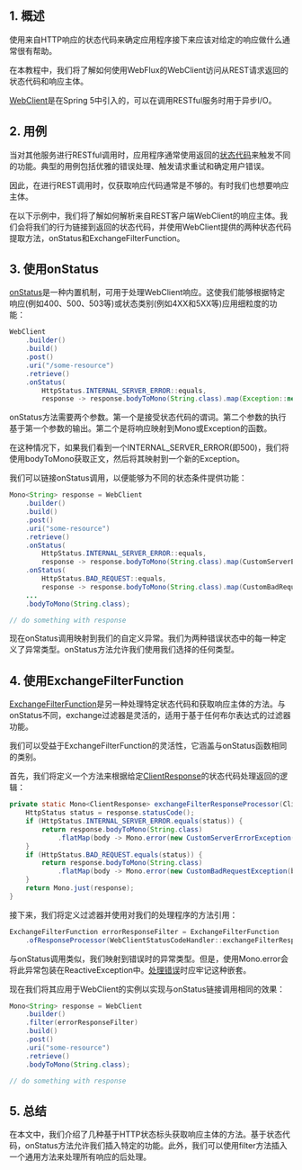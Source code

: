 ## 1. 概述

使用来自HTTP响应的状态代码来确定应用程序接下来应该对给定的响应做什么通常很有帮助。

在本教程中，我们将了解如何使用WebFlux的WebClient访问从REST请求返回的状态代码和响应主体。

[WebClient](https://www.baeldung.com/spring-5-webclient)是在Spring 5中引入的，可以在调用RESTful服务时用于异步I/O。

## 2. 用例

当对其他服务进行RESTful调用时，应用程序通常使用返回的[状态代码](https://developer.mozilla.org/en-US/docs/Web/HTTP/Status)来触发不同的功能。典型的用例包括优雅的错误处理、触发请求重试和确定用户错误。

因此，在进行REST调用时，仅获取响应代码通常是不够的。有时我们也想要响应主体。

在以下示例中，我们将了解如何解析来自REST客户端WebClient的响应主体。我们会将我们的行为链接到返回的状态代码，并使用WebClient提供的两种状态代码提取方法，onStatus和ExchangeFilterFunction。

## 3. 使用onStatus

[onStatus](https://docs.spring.io/spring-framework/docs/current/javadoc-api/org/springframework/web/reactive/function/client/WebClient.ResponseSpec.html#onStatus-java.util.function.Predicate-java.util.function.Function-)是一种内置机制，可用于处理WebClient响应。这使我们能够根据特定响应(例如400、500、503等)或状态类别(例如4XX和5XX等)应用细粒度的功能：

```java
WebClient
    .builder()
    .build()
    .post()
    .uri("/some-resource")
    .retrieve()
    .onStatus(
        HttpStatus.INTERNAL_SERVER_ERROR::equals,
        response -> response.bodyToMono(String.class).map(Exception::new))
```

onStatus方法需要两个参数。第一个是接受状态代码的谓词。第二个参数的执行基于第一个参数的输出。第二个是将响应映射到Mono或Exception的函数。

在这种情况下，如果我们看到一个INTERNAL_SERVER_ERROR(即500)，我们将使用bodyToMono获取正文，然后将其映射到一个新的Exception。

我们可以链接onStatus调用，以便能够为不同的状态条件提供功能：

```java
Mono<String> response = WebClient
    .builder()
    .build()
    .post()
    .uri("some-resource")
    .retrieve()
    .onStatus( 
        HttpStatus.INTERNAL_SERVER_ERROR::equals,
        response -> response.bodyToMono(String.class).map(CustomServerErrorException::new)) 
    .onStatus(
        HttpStatus.BAD_REQUEST::equals,
        response -> response.bodyToMono(String.class).map(CustomBadRequestException::new))
    ... 
    .bodyToMono(String.class);

// do something with response
```

现在onStatus调用映射到我们的自定义异常。我们为两种错误状态中的每一种定义了异常类型。onStatus方法允许我们使用我们选择的任何类型。

## 4. 使用ExchangeFilterFunction

[ExchangeFilterFunction](https://docs.spring.io/spring-framework/docs/current/javadoc-api/org/springframework/web/reactive/function/client/ExchangeFilterFunction.html)是另一种处理特定状态代码和获取响应主体的方法。与onStatus不同，exchange过滤器是灵活的，适用于基于任何布尔表达式的过滤器功能。

我们可以受益于ExchangeFilterFunction的灵活性，它涵盖与onStatus函数相同的类别。

首先，我们将定义一个方法来根据给定[ClientResponse](https://docs.spring.io/spring-framework/docs/current/javadoc-api/org/springframework/web/reactive/function/client/ClientResponse.html)的状态代码处理返回的逻辑：

```java
private static Mono<ClientResponse> exchangeFilterResponseProcessor(ClientResponse response) {
    HttpStatus status = response.statusCode();
    if (HttpStatus.INTERNAL_SERVER_ERROR.equals(status)) {
        return response.bodyToMono(String.class)
          	.flatMap(body -> Mono.error(new CustomServerErrorException(body)));
    }
    if (HttpStatus.BAD_REQUEST.equals(status)) {
        return response.bodyToMono(String.class)
          	.flatMap(body -> Mono.error(new CustomBadRequestException(body)));
    }
    return Mono.just(response);
}
```

接下来，我们将定义过滤器并使用对我们的处理程序的方法引用：

```java
ExchangeFilterFunction errorResponseFilter = ExchangeFilterFunction
  	.ofResponseProcessor(WebClientStatusCodeHandler::exchangeFilterResponseProcessor);
```

与onStatus调用类似，我们映射到错误时的异常类型。但是，使用Mono.error会将此异常包装在ReactiveException中。[处理错误](https://www.baeldung.com/spring-webflux-errors)时应牢记这种嵌套。

现在我们将其应用于WebClient的实例以实现与onStatus链接调用相同的效果：

```java
Mono<String> response = WebClient
    .builder()
    .filter(errorResponseFilter)
    .build()
    .post()
    .uri("some-resource")
    .retrieve()
    .bodyToMono(String.class);

// do something with response
```

## 5. 总结

在本文中，我们介绍了几种基于HTTP状态标头获取响应主体的方法。基于状态代码，onStatus方法允许我们插入特定的功能。此外，我们可以使用filter方法插入一个通用方法来处理所有响应的后处理。